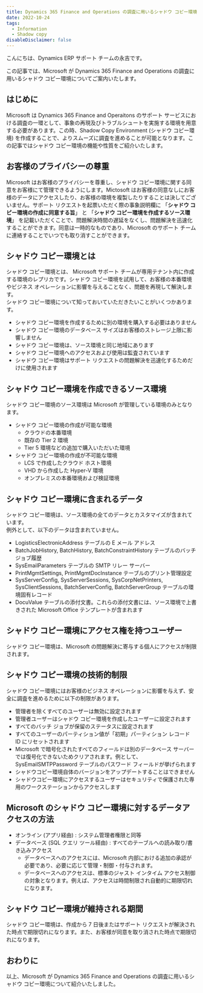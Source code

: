 ```yaml
---
title: Dynamics 365 Finance and Operations の調査に用いるシャドウ コピー環境について
date: 2022-10-24
tags:
  - Information
  - Shadow copy
disableDisclaimer: false
---
```


こんにちは、Dynamics ERP サポート チームの永吉です。

この記事では、Microsoft が Dynamics 365 Finance and Operations の調査に用いるシャドウ コピー環境についてご案内いたします。
<!-- more -->

## はじめに  
Microsoft は Dynamics 365 Finance and Operaitons のサポート サービスにおける調査の一環として、事象の再現及びトラブルシュートを実施する環境を用意する必要があります。この時、Shadow Copy Environment (シャドウ コピー環境) を作成することで、よりスムーズに調査を進めることが可能となります。この記事ではシャドウ コピー環境の機能や性質をご紹介いたします。

## お客様のプライバシーの尊重
Microsoft はお客様のプライバシーを尊重し、シャドウ コピー環境に関する同意をお客様にて管理できるようにします。Mictosoft はお客様の同意なしにお客様のデータにアクセスしたり、お客様の環境を複製したりすることは決してございません。サポート リクエストを起票いただく際の事象説明欄に 「**シャドウ コピー環境の作成に同意する旨**」 と 「**シャドウ コピー環境を作成するソース環境**」 を記載いただくことで、問題解決時間の遅延をなくし、問題解決を迅速化することができます。同意は一時的なものであり、Microsoft のサポート チームに連絡することでいつでも取り消すことができます。

## シャドウ コピー環境とは
シャドウ コピー環境とは、 Microsoft サポート チームが専用テナント内に作成する環境のレプリカです。シャドウ コピー環境を試用して、お客様の本番環境やビジネス オペレーションに影響を与えることなく、問題を再現して解決します。  
シャドウ コピー環境について知っておいていただきたいことがいくつかあります。  
 * シャドウ コピー環境を作成するために別の環境を購入する必要はありません
 * シャドウ コピー環境のデータベース サイズはお客様のストレージ上限に影響しません
 * シャドウ コピー環境は、ソース環境と同じ地域にあります
 * シャドウ コピー環境へのアクセスおよび使用は監査されています
 * シャドウ コピー環境はサポート リクエストの問題解決を迅速化するためだけに使用されます

## シャドウ コピー環境を作成できるソース環境
シャドウ コピー環境のソース環境は Microsoft が管理している環境のみとなります。
 * シャドウ コピー環境の作成が可能な環境
   * クラウドの本番環境
   * 既存の Tier 2 環境
   *  Tier 5 環境などの追加で購入いただいた環境
 * シャドウ コピー環境の作成が不可能な環境
   * LCS で作成したクラウド ホスト環境
   * VHD から作成した Hyper-V 環境
   * オンプレミスの本番環境および検証環境

## シャドウ コピー環境に含まれるデータ
シャドウ コピー環境は、ソース環境の全てのデータとカスタマイズが含まれています。  
例外として、以下のデータは含まれていません。
 * LogisticsElectronicAddress テーブルの E メール アドレス
 * BatchJobHistory, BatchHistory, BatchConstraintHistory テーブルのバッチ ジョブ履歴
 * SysEmailParameters テーブルの SMTP リレー サーバー
 * PrintMgmtSettings, PrintMgmtDocInstance テーブルのプリント管理設定
 * SysServerConfig, SysServerSessions, SysCorpNetPrinters, SysClientSessions, BatchServerConfig, BatchServerGroup テーブルの環境固有レコード
 * DocuValue テーブルの添付文書。これらの添付文書には、ソース環境で上書きされた Microsoft Office テンプレートが含まれます

## シャドウ コピー環境にアクセス権を持つユーザー
シャドウ コピー環境は、Microsoft の問題解決に寄与する個人にアクセスが制限されます。

## シャドウ コピー環境の技術的制限
シャドウ コピー環境にはお客様のビジネス オペレーションに影響を与えず、安全に調査を進めるために以下の制限があります。
 * 管理者を除くすべてのユーザーは無効に設定されます
 * 管理者ユーザーはシャドウ コピー環境を作成したユーザーに設定されます
 * すべてのバッチ ジョブが保留のステータスに設定されます
 * すべてのユーザーのパーティション値が「初期」パーティション レコード ID にリセットされます
 * Microsoft で暗号化されたすべてのフィールドは別のデータベース サーバーでは復号化できないためクリアされます。例として、SysEmailSMTPPassword テーブルのパスワード フィールドが挙げられます
 * シャドウコピー環境自体のバージョンをアップデートすることはできません
 * シャドウコピー環境にアクセスするユーザーはセキュリティで保護された専用のワークステーションからアクセスします

## Microsoft のシャドウ コピー環境に対するデータアクセスの方法
 * オンライン (アプリ経由) : システム管理者権限と同等
 * データベース (SQL クエリ ツール経由) : すべてのテーブルへの読み取り/書き込みアクセス
   * データベースへのアクセスには、Microsoft 内部における追加の承認が必要であり、必要に応じて管理・制御・付与されます。
   * データベースへのアクセスは、標準のジャスト インタイム アクセス制御の対象となります。例えば、アクセスは時間制限され自動的に期限切れになります。

## シャドウ コピー環境が維持される期間
シャドウ コピー環境は、作成から 7 日後またはサポート リクエストが解決された時点で期限切れになります。また、お客様が同意を取り消された時点で期限切れになります。

## おわりに
以上、Microsoft が Dynamics 365 Finance and Operations の調査に用いるシャドウ コピー環境について紹介いたしました。  
